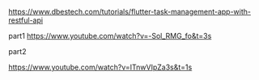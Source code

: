 https://www.dbestech.com/tutorials/flutter-task-management-app-with-restful-api


part1
https://www.youtube.com/watch?v=-Sol_RMG_fo&t=3s

part2

https://www.youtube.com/watch?v=ITnwVIpZa3s&t=1s